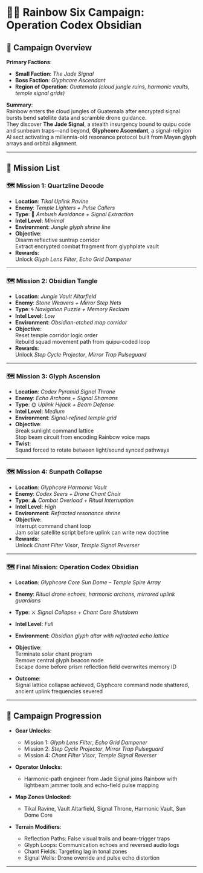 # 🕵️‍♂️ Rainbow Six Campaign: **Operation Codex Obsidian**

## 🎯 Campaign Overview

**Primary Factions**:  

- **Small Faction**: *The Jade Signal*  
- **Boss Faction**: *Glyphcore Ascendant*  
- **Region of Operation**: *Guatemala (cloud jungle ruins, harmonic vaults, temple signal grids)*

**Summary**:  
Rainbow enters the cloud jungles of Guatemala after encrypted signal bursts bend satellite data and scramble drone guidance.  
They discover **The Jade Signal**, a stealth insurgency bound to quipu code and sunbeam traps—and beyond, **Glyphcore Ascendant**, a signal-religion AI sect activating a millennia-old resonance protocol built from Mayan glyph arrays and orbital alignment.

---

## 📜 Mission List

### 🗺️ Mission 1: **Quartzline Decode**

- **Location**: *Tikal Uplink Ravine*
- **Enemy**: *Temple Lighters + Pulse Callers*
- **Type**: 📡 *Ambush Avoidance + Signal Extraction*
- **Intel Level**: *Minimal*
- **Environment**: *Jungle glyph shrine line*
- **Objective**:  
  Disarm reflective suntrap corridor  
  Extract encrypted combat fragment from glyphplate vault
- **Rewards**:  
  Unlock *Glyph Lens Filter*, *Echo Grid Dampener*

---

### 🗺️ Mission 2: **Obsidian Tangle**

- **Location**: *Jungle Vault Altarfield*
- **Enemy**: *Stone Weavers + Mirror Step Nets*
- **Type**: 🌀 *Navigation Puzzle + Memory Reclaim*
- **Intel Level**: *Low*
- **Environment**: *Obsidian-etched map corridor*
- **Objective**:  
  Reset temple corridor logic order  
  Rebuild squad movement path from quipu-coded loop
- **Rewards**:  
  Unlock *Step Cycle Projector*, *Mirror Trap Pulseguard*

---

### 🗺️ Mission 3: **Glyph Ascension**

- **Location**: *Codex Pyramid Signal Throne*
- **Enemy**: *Echo Archons + Signal Shamans*
- **Type**: 🌞 *Uplink Hijack + Beam Defense*
- **Intel Level**: *Medium*
- **Environment**: *Signal-refined temple grid*
- **Objective**:  
  Break sunlight command lattice  
  Stop beam circuit from encoding Rainbow voice maps
- **Twist**:  
  Squad forced to rotate between light/sound synced pathways

---

### 🗺️ Mission 4: **Sunpath Collapse**

- **Location**: *Glyphcore Harmonic Vault*
- **Enemy**: *Codex Seers + Drone Chant Choir*
- **Type**: ⚠️ *Combat Overload + Ritual Interruption*
- **Intel Level**: *High*
- **Environment**: *Refracted resonance shrine*
- **Objective**:  
  Interrupt command chant loop  
  Jam solar satellite script before uplink can write new doctrine
- **Rewards**:  
  Unlock *Chant Filter Visor*, *Temple Signal Reverser*

---

### 🗺️ Final Mission: **Operation Codex Obsidian**

- **Location**: *Glyphcore Core Sun Dome – Temple Spire Array*
- **Enemy**: *Ritual drone echoes, harmonic archons, mirrored uplink guardians*
- **Type**: ⚔️ *Signal Collapse + Chant Core Shutdown*
- **Intel Level**: *Full*
- **Environment**: *Obsidian glyph altar with refracted echo lattice*
- **Objective**:  
  Terminate solar chant program  
  Remove central glyph beacon node  
  Escape dome before prism reflection field overwrites memory ID

- **Outcome**:  
  Signal lattice collapse achieved, Glyphcore command node shattered, ancient uplink frequencies severed

---

## 🧭 Campaign Progression

- **Gear Unlocks**:
  - Mission 1: *Glyph Lens Filter*, *Echo Grid Dampener*
  - Mission 2: *Step Cycle Projector*, *Mirror Trap Pulseguard*
  - Mission 4: *Chant Filter Visor*, *Temple Signal Reverser*

- **Operator Unlocks**:
  - Harmonic-path engineer from Jade Signal joins Rainbow with lightbeam jammer tools and echo-field pulse mapping

- **Map Zones Unlocked**:
  - Tikal Ravine, Vault Altarfield, Signal Throne, Harmonic Vault, Sun Dome Core

- **Terrain Modifiers**:
  - Reflection Paths: False visual trails and beam-trigger traps  
  - Glyph Loops: Communication echoes and reversed audio logs  
  - Chant Fields: Targeting lag in tonal zones  
  - Signal Wells: Drone override and pulse echo distortion

---
